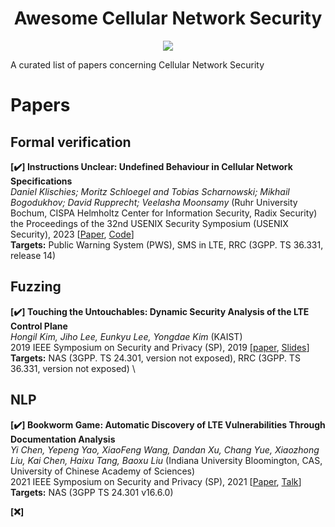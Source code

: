 <div align="center">
    <h1>Awesome Cellular Network Security</h1>
    <a href="https://awesome.re"><img src="https://awesome.re/badge.svg"/></a>
</div>

A curated list of papers concerning Cellular Network Security

# Papers

## Formal verification
**[✔️] Instructions Unclear: Undefined Behaviour in Cellular Network Specifications**  \
*Daniel Klischies; Moritz Schloegel and Tobias Scharnowski; Mikhail Bogodukhov; David Rupprecht; Veelasha Moonsamy* (Ruhr University Bochum, CISPA Helmholtz Center for Information Security, Radix Security) \
the Proceedings of the 32nd USENIX Security Symposium (USENIX Security), 2023 [[Paper](https://www.usenix.org/system/files/usenixsecurity23-klischies.pdf), [Code](https://zenodo.org/records/8013704)] \
**Targets:** Public Warning System (PWS), SMS in LTE, RRC (3GPP. TS 36.331, release 14) 



## Fuzzing
**[✔️] Touching the Untouchables: Dynamic Security Analysis of the LTE Control Plane**  \
*Hongil Kim, Jiho Lee, Eunkyu Lee, Yongdae Kim* (KAIST) \
2019 IEEE Symposium on Security and Privacy (SP), 2019 [[paper](https://www.computer.org/csdl/proceedings-article/sp/2019/666000b153), [Slides](https://www.ieee-security.org/TC/SP2019/SP19-Slides-pdfs/Hongil_Kim_13_-_Touching_the_Untouchables.pdf)] \
**Targets:** NAS (3GPP. TS 24.301, version not exposed), RRC (3GPP. TS 36.331, version not exposed) \


## NLP
**[✔️] Bookworm Game: Automatic Discovery of LTE Vulnerabilities Through Documentation Analysis** \
*Yi Chen, Yepeng Yao, XiaoFeng Wang, Dandan Xu, Chang Yue, Xiaozhong Liu, Kai Chen, Haixu Tang, Baoxu Liu* (Indiana University Bloomington, CAS, University of Chinese Academy of Sciences) \
2021 IEEE Symposium on Security and Privacy (SP), 2021 [[Paper](https://ieeexplore.ieee.org/abstract/document/9519388), [Talk](https://www.youtube.com/watch?v=MjYO7TlCYiY)] \
**Targets:** NAS (3GPP TS 24.301 v16.6.0)

**[❌]**
